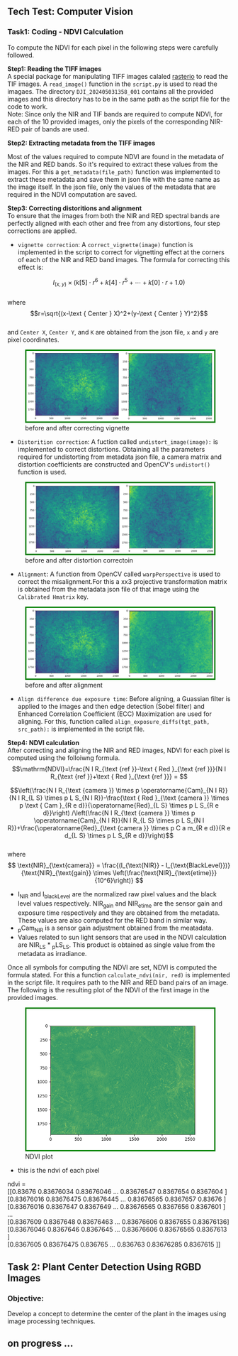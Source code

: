 ## Tech Test: Computer Vision

### Task1: Coding - NDVI Calculation  
To compute the NDVI for each pixel in the following steps were carefully followed.  

**Step1: Reading the TIFF images**  
A special package for manipulating TIFF images calaled [rasterio](https://rasterio.readthedocs.io/en/stable/) to read the TIF images. A `read_image()` function in the `script.py` is used to read the imagaes. The directory `DJI_202405031358_001` contains all the provided images and this directory has to be in the same path as the script file for the code to work.  
Note: Since only the NIR and TIF bands are required to compute NDVI, for each of the 10 provided images, only the pixels of the corresponding NIR-RED pair of bands are used.

**Step2:  Extracting metadata from the TIFF images**  

Most of the values required to compute NDVI are found in the metadata of the NIR and RED bands. So it's required to extract these values from the images. For this a `get_metadata(file_path)` function was implemented to extract these metadata and save them in json file with the same name as the image itself. In the json file, only the values of the metadata that are required in the NDVI computation are saved.  

**Step3: Correcting distoritions and alignment**  
To ensure that the images from both the NIR and RED spectral bands are perfectly aligned with each other and free from any distortions, four step corrections are applied.  
- `vignette correction`: A `correct_vignette(image)` function is implemented in the script to correct for vignetting effect at the corners of each of the NIR and RED band images. The formula for correcting this effect is:  

$$I_{(x, y)} \times\left(k[5] \cdot r^6+k[4] \cdot r^5+\cdots+k[0] \cdot r+1.0\right)$$  
where  
$$r=\sqrt{(x-\text { Center } X)^2+(y-\text { Center } Y)^2}$$  
and `Center X`, `Center Y`, and `K` are obtained from the json file, `x` and `y` are pixel coordinates.  

<p style="text-align:center;">
<figure>
<img src="./vignetting.png" style="border:3px solid green; align:center">
<figcaption>before and after correcting vignette</figcaption>
</figure>
</p>

- `Distorition correction`: A fuction called `undistort_image(image):` is implemented to correct distortions. Obtaining all the parameters required for undistorting from metadata json file, a camera matrix and distortion coefficients are constructed and OpenCV's `undistort()` function is used.  
<p style="text-align:center;">
<figure>
<img src="./undistort.png" style="border:3px solid green; align:center">
<figcaption>before and after distortion correctoin</figcaption>
</figure>
</p>

- `Alignment`: A function from OpenCV called `warpPerspective` is used to correct the misalignment.For this a xx3 projective transformation matrix is obtained from the metadata json file of that image using the `Calibrated Hmatrix` key.  

<p style="text-align:center;">
<figure>
<img src="./align.png" style="border:3px solid green; align:center">
<figcaption>before and after alignment</figcaption>
</figure>
</p>

- `Align difference due exposure time`: Before aligning, a Guassian filter is applied to the images and then edge detection (Sobel filter) and Enhanced Correlation Coefficient (ECC) Maximization are used for aligning. For this, function called `align_exposure_diffs(tgt_path, src_path):` is implemented in the script file.


**Step4: NDVI calculation**  
After correcting and aligning the NIR and RED images, NDVI for each pixel is computed using the folloiwng formula.  
$$\mathrm{NDVI}=\frac{N I R_{\text {ref }}-\text { Red }_{\text {ref }}}{N I R_{\text {ref }}+\text { Red }_{\text {ref }}} = $$

$$\left(\frac{N I R_{\text {camera }} \times p \operatorname{Cam}_{N I R}}{N I R_{L S} \times p L S_{N I R}}-\frac{\text { Red }_{\text {camera }} \times p \text { Cam }_{R e d}}{\operatorname{Red}_{L S} \times p L S_{R e d}}\right) /\left(\frac{N I R_{\text {camera }} \times p \operatorname{Cam}_{N I R}}{N I R_{L S} \times p L S_{N I R}}+\frac{\operatorname{Red}_{\text {camera }} \times p C a m_{R e d}}{R e d_{L S} \times p L S_{R e d}}\right)$$  
where  
$$
\text{NIR}_{\text{camera}} = \frac{(I_{\text{NIR}} - I_{\text{BlackLevel}})}{\text{NIR}_{\text{gain}} \times \left(\frac{\text{NIR}_{\text{etime}}}{10^6}\right)}  
$$   
- I<sub>NIR</sub> and I<sub>blackLevel</sub> are the normalized raw pixel values and the black level values respectively. NIR<sub>gain</sub> and NIR<sub>etime</sub> are the sensor gain and exposure time respectively and they are obtained from the metadata.  These values are also computed for the RED band in similar way.
- <sub>p</sub>Cam<sub>NIR</sub> is a sensor gain adjustment obtained from the meatadata.  
- Values related to sun light sensors that are used in the NDVI calculation are NIR<sub>LS</sub> * <sub>p</sub>LS<sub>LS</sub>. This product is obtained as single value from the metadata as irradiance.  

Once all symbols for computing the NDVI are set, NDVI is computed the formula stated. For this a function `calculate_ndvi(nir, red)` is implemented in the script file. It requires path to the NIR and RED band pairs of an image. The following is the resulting plot of the NDVI of the first image in the provided images.  

<p style="text-align:center;">
<figure>
<img src="./ndvi.png" style="border:3px solid green; align:center">
<figcaption>NDVI plot</figcaption>
</figure>
</p>

- this is the ndvi of each pixel  

ndvi =  
[[0.83676    0.83676034 0.83676046 ... 0.83676547 0.8367654  0.8367604 ]  
 [0.83676016 0.83676475 0.83676445 ... 0.83676565 0.8367657  0.83676   ]  
 [0.83676016 0.8367647  0.8367649  ... 0.83676565 0.8367656  0.8367601 ]  
 ...  
 [0.8367609  0.8367648  0.83676463 ... 0.83676606 0.8367655  0.83676136]  
 [0.83676046 0.8367646  0.8367645  ... 0.83676606 0.83676565 0.8367613 ]  
 [0.8367605  0.83676475 0.836765   ... 0.836763   0.83676285 0.8367615 ]]  


 ## Task 2: Plant Center Detection Using RGBD Images

### Objective:
Develop a concept to determine the center of the plant in the 
images using image processing techniques.

## on progress ...
